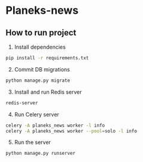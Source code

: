 # Planeks-news

## How to run project

1. Install dependencies
```bash
pip install -r requirements.txt
```
2. Commit DB migrations
```bash
python manage.py migrate
```
3. Install and run Redis server
```bash
redis-server
```
4. Run Celery server
```bash
celery -A planeks_news worker -l info
celery -A planeks_news worker --pool=solo -l info 
```
5. Run the server
```bash
python manage.py runserver
```